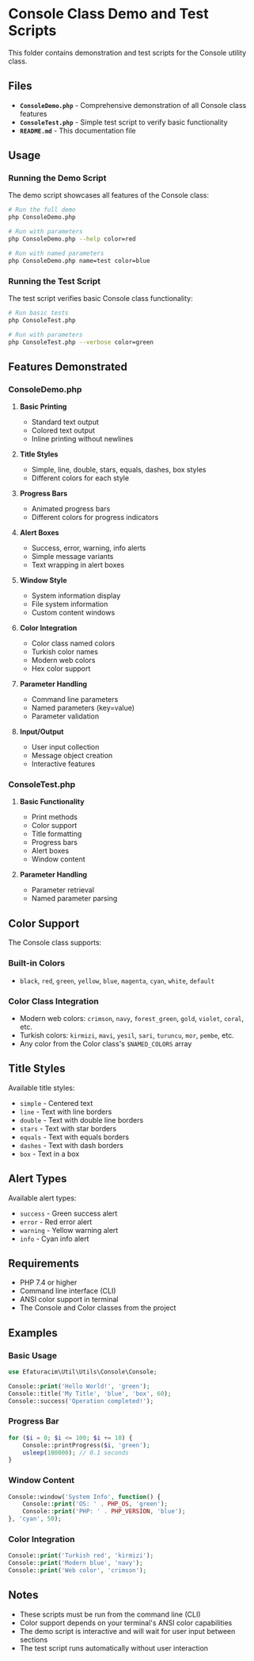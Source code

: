 # Console Class Demo and Test Scripts

This folder contains demonstration and test scripts for the Console utility class.

## Files

- **`ConsoleDemo.php`** - Comprehensive demonstration of all Console class features
- **`ConsoleTest.php`** - Simple test script to verify basic functionality
- **`README.md`** - This documentation file

## Usage

### Running the Demo Script

The demo script showcases all features of the Console class:

```bash
# Run the full demo
php ConsoleDemo.php

# Run with parameters
php ConsoleDemo.php --help color=red

# Run with named parameters
php ConsoleDemo.php name=test color=blue
```

### Running the Test Script

The test script verifies basic Console class functionality:

```bash
# Run basic tests
php ConsoleTest.php

# Run with parameters
php ConsoleTest.php --verbose color=green
```

## Features Demonstrated

### ConsoleDemo.php

1. **Basic Printing**
   - Standard text output
   - Colored text output
   - Inline printing without newlines

2. **Title Styles**
   - Simple, line, double, stars, equals, dashes, box styles
   - Different colors for each style

3. **Progress Bars**
   - Animated progress bars
   - Different colors for progress indicators

4. **Alert Boxes**
   - Success, error, warning, info alerts
   - Simple message variants
   - Text wrapping in alert boxes

5. **Window Style**
   - System information display
   - File system information
   - Custom content windows

6. **Color Integration**
   - Color class named colors
   - Turkish color names
   - Modern web colors
   - Hex color support

7. **Parameter Handling**
   - Command line parameters
   - Named parameters (key=value)
   - Parameter validation

8. **Input/Output**
   - User input collection
   - Message object creation
   - Interactive features

### ConsoleTest.php

1. **Basic Functionality**
   - Print methods
   - Color support
   - Title formatting
   - Progress bars
   - Alert boxes
   - Window content

2. **Parameter Handling**
   - Parameter retrieval
   - Named parameter parsing

## Color Support

The Console class supports:

### Built-in Colors
- `black`, `red`, `green`, `yellow`, `blue`, `magenta`, `cyan`, `white`, `default`

### Color Class Integration
- Modern web colors: `crimson`, `navy`, `forest_green`, `gold`, `violet`, `coral`, etc.
- Turkish colors: `kirmizi`, `mavi`, `yesil`, `sari`, `turuncu`, `mor`, `pembe`, etc.
- Any color from the Color class's `$NAMED_COLORS` array

## Title Styles

Available title styles:
- `simple` - Centered text
- `line` - Text with line borders
- `double` - Text with double line borders
- `stars` - Text with star borders
- `equals` - Text with equals borders
- `dashes` - Text with dash borders
- `box` - Text in a box

## Alert Types

Available alert types:
- `success` - Green success alert
- `error` - Red error alert
- `warning` - Yellow warning alert
- `info` - Cyan info alert

## Requirements

- PHP 7.4 or higher
- Command line interface (CLI)
- ANSI color support in terminal
- The Console and Color classes from the project

## Examples

### Basic Usage
```php
use Efaturacim\Util\Utils\Console\Console;

Console::print('Hello World!', 'green');
Console::title('My Title', 'blue', 'box', 60);
Console::success('Operation completed!');
```

### Progress Bar
```php
for ($i = 0; $i <= 100; $i += 10) {
    Console::printProgress($i, 'green');
    usleep(100000); // 0.1 seconds
}
```

### Window Content
```php
Console::window('System Info', function() {
    Console::print('OS: ' . PHP_OS, 'green');
    Console::print('PHP: ' . PHP_VERSION, 'blue');
}, 'cyan', 50);
```

### Color Integration
```php
Console::print('Turkish red', 'kirmizi');
Console::print('Modern blue', 'navy');
Console::print('Web color', 'crimson');
```

## Notes

- These scripts must be run from the command line (CLI)
- Color support depends on your terminal's ANSI color capabilities
- The demo script is interactive and will wait for user input between sections
- The test script runs automatically without user interaction
